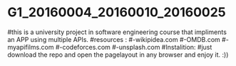 # G1_20160004_20160010_20160025
#this is a university project in software engineering course that impliments an APP using multiple APIs.
#resources :
#-wikipidea.com
#-OMDB.com
#-myapifilms.com
#-codeforces.com
#-unsplash.com
#Instalition: 
#just download the repo and open the pagelayout in any browser and enjoy it. :)) 
